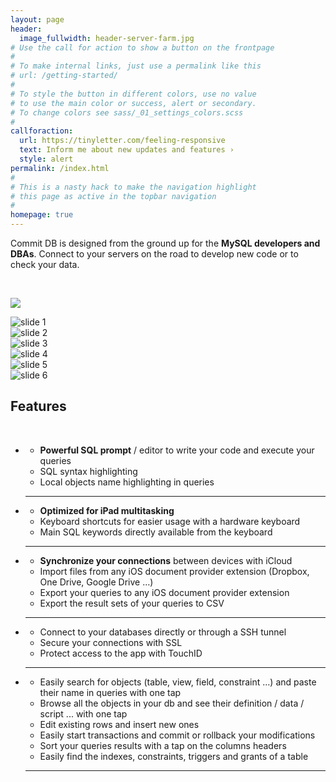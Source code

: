 ```yaml
---
layout: page
header:
  image_fullwidth: header-server-farm.jpg
# Use the call for action to show a button on the frontpage
#
# To make internal links, just use a permalink like this
# url: /getting-started/
#
# To style the button in different colors, use no value
# to use the main color or success, alert or secondary.
# To change colors see sass/_01_settings_colors.scss
#
callforaction:
  url: https://tinyletter.com/feeling-responsive
  text: Inform me about new updates and features ›
  style: alert
permalink: /index.html
#
# This is a nasty hack to make the navigation highlight
# this page as active in the topbar navigation
#
homepage: true
---
```



<p class="hero">
Commit DB is designed from the ground up for the <strong>MySQL developers and DBAs</strong>. Connect to your servers on the road to develop new code or to check your data.  
</p>

<br>


<p class="text-center">
	<a href="https://itunes.apple.com/app/apple-store/id1128425956?pt=485856&ct=Site%20commit%20db&mt=8">
		<img src="{{ site.urlimg }}app-store-download.svg" class="app-store-badge">
	</a>
</p>


<div class="carousel">
  <div><img src="{{ site.urlimg }}screenshots/iPad - Screenshot 1.png" alt="slide 1" /></div>
  <div><img src="{{ site.urlimg }}screenshots/iPad - Screenshot 2.png" alt="slide 2" /></div>
  <div><img src="{{ site.urlimg }}screenshots/iPad - Screenshot 3.png" alt="slide 3" /></div>
  <div><img src="{{ site.urlimg }}screenshots/iPad - Screenshot 4.png" alt="slide 4" /></div>
  <div><img src="{{ site.urlimg }}screenshots/iPad - Screenshot 5.png" alt="slide 5" /></div>
  <div><img src="{{ site.urlimg }}screenshots/iPad - screenshot 6.png" alt="slide 6" /></div>
</div>


<script type="text/javascript">
	
	$('.carousel').slick({
		adaptiveHeight: true,
		autoplay: true,
		dots: true,
		fade: true,
  		cssEase: 'linear'
	});

</script>


<h2>Features</h2>

<br>

<ul class="fa-ul">
	<li>
		<i class="fa fa-code fa-li fa-4x" aria-hidden="true" style="color:blue"></i>
		<ul class="square">
			<li class="feature"><strong>Powerful SQL prompt</strong> / editor to write your code and execute your queries</li>
			<li class="feature">SQL syntax highlighting</li>
			<li class="feature">Local objects name highlighting in queries</li>
		</ul>
		<hr>
	</li>
	<li>
		<i class="fa fa-braille fa-li fa-4x" aria-hidden="true" style="color:green"></i>
		<ul class="square">
			<li class="feature"><strong>Optimized for iPad multitasking</strong></li>
			<li class="feature">Keyboard shortcuts for easier usage with a hardware keyboard</li>
			<li class="feature">Main SQL keywords directly available from the keyboard</li>
		</ul>
		<hr>
	</li>
	<li>
		<i class="fa fa-exchange fa-li fa-4x" aria-hidden="true" style="color:orange"></i>
		<ul class="square">
			<li class="feature"><strong>Synchronize your connections</strong> between devices with iCloud</li>
			<li class="feature">Import files from any iOS document provider extension (Dropbox, One Drive, Google Drive …)</li>
			<li class="feature">Export your queries to any iOS document provider extension</li>
			<li class="feature">Export the result sets of your queries to CSV</li>
		</ul>
		<hr>
	</li>
	<li>
		<i class="fa fa-lock fa-li fa-4x" aria-hidden="true" style="color:red"></i>
		<ul class="square">
			<li class="feature">Connect to your databases directly or through a SSH tunnel</li>
			<li class="feature">Secure your connections with SSL</li>
			<li class="feature">Protect access to the app with TouchID</li>
		</ul>
		<hr>
	</li>
	<li class="feature">
		<i class="fa fa-cubes fa-li fa-3x" aria-hidden="true" style="color:blueviolet"></i>
		<ul class="square">
			<li class="feature">Easily search for objects (table, view, field, constraint …) and paste their name in queries with one tap</li>
			<li class="feature">Browse all the objects in your db and see their definition / data / script ... with one tap</li>
			<li class="feature">Edit existing rows and insert new ones</li>
			<li class="feature">Easily start transactions and commit or rollback your modifications</li>
			<li class="feature">Sort your queries results with a tap on the columns headers</li>
			<li class="feature">Easily find the indexes, constraints, triggers and grants of a table</li>
		</ul>
		<hr>
	</li>
</ul>


